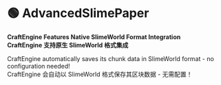 # 🟢 AdvancedSlimePaper

**CraftEngine Features Native SlimeWorld Format Integration**\
**CraftEngine 支持原生 SlimeWorld 格式集成**

CraftEngine automatically saves its chunk data in SlimeWorld format - no configuration needed!\
CraftEngine 会自动以 SlimeWorld 格式保存其区块数据 - 无需配置！
